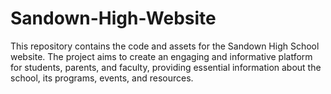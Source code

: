 # Sandown-High-Website
This repository contains the code and assets for the Sandown High School website. The project aims to create an engaging and informative platform for students, parents, and faculty, providing essential information about the school, its programs, events, and resources.
